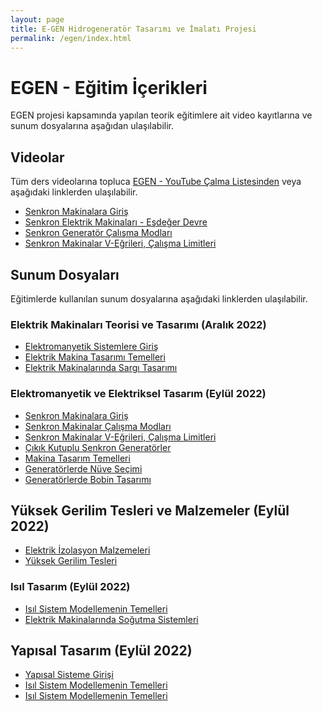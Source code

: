 ```yaml
---
layout: page
title: E-GEN Hidrogeneratör Tasarımı ve İmalatı Projesi
permalink: /egen/index.html
---
```


# EGEN - Eğitim İçerikleri

EGEN projesi kapsamında yapılan teorik eğitimlere ait video kayıtlarına ve sunum dosyalarına aşağıdan ulaşılabilir.

## Videolar

Tüm ders videolarına topluca [EGEN - YouTube Çalma Listesinden](https://www.youtube.com/playlist?list=PLCo39oJ_0NZ69-NRvTFrR9e2I9JbOsNEf) veya aşağıdaki linklerden ulaşılabilir.


- [Senkron Makinalara Giriş](https://youtu.be/Z9ke5JNLu2g)
- [Senkron Elektrik Makinaları - Eşdeğer Devre](https://youtu.be/St4IGgpi8gQ)
- [Senkron Generatör Çalışma Modları](https://youtu.be/eXMwzlCnZbI)
- [Senkron Makinalar V-Eğrileri, Çalışma Limitleri](https://www.youtube.com/watch?v=avnVYaQIRaI)

## Sunum Dosyaları

Eğitimlerde kullanılan sunum dosyalarına aşağıdaki linklerden ulaşılabilir.

### Elektrik Makinaları Teorisi ve Tasarımı (Aralık 2022)

- [Elektromanyetik Sistemlere Giriş](http://keysan.me/presentations/egen_elektrik_makinalari_giris.html)
- [Elektrik Makina Tasarımı Temelleri](http://keysan.me/presentations/egen_makina_tasarimi_temelleri.html)
- [Elektrik Makinalarında Sargı Tasarımı](http://keysan.me/presentations/egen_sargi_tasarimi.html)


### Elektromanyetik ve Elektriksel Tasarım (Eylül 2022)

- [Senkron Makinalara Giriş](http://keysan.me/presentations/egen_senkron_makina_giris.html)
- [Senkron Makinalar Çalışma Modları](http://keysan.me/presentations/egen_senkron_makina_operasyon.html)
- [Senkron Makinalar V-Eğrileri, Çalışma Limitleri](http://keysan.me/presentations/egen_senkron_v_curve.html)
- [Çıkık Kutuplu Senkron Generatörler](http://keysan.me/presentations/egen_senkron_cikik_kutup.html)
- [Makina Tasarım Temelleri](http://keysan.me/presentations/egen_makina_tasarimi_temelleri.html)
- [Generatörlerde Nüve Seçimi](http://keysan.me/presentations/files/egen/egen_nuve_secimi.pdf)
- [Generatörlerde Bobin Tasarımı](http://keysan.me/presentations/files/egen/egen_bobin_tasarimi.pdf)

## Yüksek Gerilim Tesleri ve Malzemeler (Eylül 2022)

- [Elektrik İzolasyon Malzemeleri](http://keysan.me/presentations/files/egen/egen_elektrik_izolasyon.pdf)
- [Yüksek Gerilim Tesleri](http://keysan.me/presentations/files/egen/egen_izolasyon_testleri.pdf)

### Isıl Tasarım (Eylül 2022)

- [Isıl Sistem Modellemenin Temelleri](http://keysan.me/presentations/files/egen/egen_isil_tasarim_1.pdf)
- [Elektrik Makinalarında Soğutma Sistemleri](http://keysan.me/presentations/files/egen/egen_isil_tasarim_2.pdf)

## Yapısal Tasarım (Eylül 2022)

- [Yapısal Sisteme Girişi](http://keysan.me/presentations/files/egen/egen_yapisal_giris.pdf)
- [Isıl Sistem Modellemenin Temelleri](http://keysan.me/presentations/files/egen/egen_yapisal_baglanti?elemanlari.pdf)
- [Isıl Sistem Modellemenin Temelleri](http://keysan.me/presentations/files/egen/egen_yapisal_analiz.pdf)
